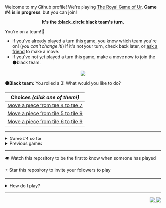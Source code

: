 Welcome to my Github profile!
We're playing
[The Royal Game of Ur](https://en.wikipedia.org/wiki/Royal_Game_of_Ur).
**Game #4 is in progress,** but you can join!

<p align="center">
  <b>It's the
  :black_circle:black
  team's turn.</b>
</p>

You're on a team! :wave:

* If you've already played a turn this game, you know which team you're on!
(_you can't change it!_)
If it's not your turn, check back later, or
[ask a
friend](https://twitter.com/share?text=I'm+playing+The+Royal+Game+of+Ur+on+a+GitHub+profile.+Take+your+turn+at+https://github.com/rossjrw/rossjrw+%23RoyalGameOfUr+%23github)
to make a move.
* If you've not yet played a turn this game, make a move now to join the
:black_circle:black
team.

<p align="center"><img src="https://raw.githubusercontent.com/rossjrw/rossjrw/play/games/current/board.582.svg"></p>

  **:black_circle:Black team:**
  You rolled a 3!
What would you like to do?

| Choices *(click one of them!)* |
| --- |
  | [Move a piece from tile 4 to tile 7    ](https://github.com/rossjrw/rossjrw/issues/new?title=ur-move-3%404-0&amp;body=Press+Submit%21+You+don%27t+need+to+edit+this+text+or+do+anything+else.%0D%0A%0D%0ABe+aware+that+your+move+can+take+a+minute+or+two+to+process.) |
  | [Move a piece from tile 5 to tile 9    ](https://github.com/rossjrw/rossjrw/issues/new?title=ur-move-3%405-0&amp;body=Press+Submit%21+You+don%27t+need+to+edit+this+text+or+do+anything+else.%0D%0A%0D%0ABe+aware+that+your+move+can+take+a+minute+or+two+to+process.) |
  | [Move a piece from tile 6 to tile 9    ](https://github.com/rossjrw/rossjrw/issues/new?title=ur-move-3%406-0&amp;body=Press+Submit%21+You+don%27t+need+to+edit+this+text+or+do+anything+else.%0D%0A%0D%0ABe+aware+that+your+move+can+take+a+minute+or+two+to+process.) |

-----

<details><summary>Game #4 so far</summary>

## Who's on each team?

<table>
    <thead>
      <tr><th colspan=2>Players in this game</th></tr>
    </thead>
    <tbody>
      <tr>
        <td align="right"><b>Black team</b> :black_circle:</td>
        <td>:white_circle: <b> White team</b></td>
      </tr>
      <tr align="center">
        <td><b><a href="https://github.com/shpatrickguo">@shpatrickguo</a></b> (6)<br><b><a href="https://github.com/venashial">@venashial</a></b> (5)<br><b><a href="https://github.com/DevTony101">@DevTony101</a></b> (4)<br><b><a href="https://github.com/Hans5958">@Hans5958</a></b> (1)<br><b><a href="https://github.com/rossjrw">@rossjrw</a></b> (1)<br><b><a href="https://github.com/Devansh3712">@Devansh3712</a></b> (1)</td>
        <td><b><a href="https://github.com/1ethanhansen">@1ethanhansen</a></b> (24)<br><b><a href="https://github.com/BaptisteMartinet">@BaptisteMartinet</a></b> (1)<br><b><a href="https://github.com/russormes">@russormes</a></b> (1)<br><b><a href="https://github.com/dit7ya">@dit7ya</a></b> (1)</td>
      </tr>
    </tbody>
  </table>

## What's happened so far?

| Time | Turn | Event | Issue | Board |
| :---: | :---: | :--- | :---: | :---: |
  | 11th Feb 2021 18:31 | **0** | :white_circle: **[@1ethanhansen](https://github.com/1ethanhansen)** started a new game | [#536](https://github.com/rossjrw/rossjrw/issues/536) | [link](https://raw.githubusercontent.com/rossjrw/rossjrw/60752599aca5ea17fc8f07261f362da0d83aa07e/games/current/board.536.svg) |
  | 11th Feb 2021 18:32 | **1** | :white_circle: **[@BaptisteMartinet](https://github.com/BaptisteMartinet)** moved a white piece onto the board to position 1    | [#537](https://github.com/rossjrw/rossjrw/issues/537) | [link](https://raw.githubusercontent.com/rossjrw/rossjrw/15c82bc66492cf484565b3ae52869e9ae8f67b7f/games/current/board.537.svg) |
  | 12th Feb 2021 00:47 | **2** | :black_circle: **[@shpatrickguo](https://github.com/shpatrickguo)** moved a black piece onto the board to position 2    | [#540](https://github.com/rossjrw/rossjrw/issues/540) | [link](https://raw.githubusercontent.com/rossjrw/rossjrw/fc85337fadfb28ab997b07b5911539a9ab6b1b11/games/current/board.540.svg) |
  | 12th Feb 2021 05:00 | **3** | :white_circle: **[@1ethanhansen](https://github.com/1ethanhansen)** moved a white piece from position 1 to position 4  — claimed a rosette :rosette:  | [#541](https://github.com/rossjrw/rossjrw/issues/541) | [link](https://raw.githubusercontent.com/rossjrw/rossjrw/93e22eb32b9f95b19eab9f32338c22c0230d62dc/games/current/board.541.svg) |
  | 12th Feb 2021 05:02 | **4** | :white_circle: **[@1ethanhansen](https://github.com/1ethanhansen)** moved a white piece onto the board to position 1    | [#542](https://github.com/rossjrw/rossjrw/issues/542) | [link](https://raw.githubusercontent.com/rossjrw/rossjrw/77bd6640758924099a2d26dc08e4f4de07fb08e3/games/current/board.542.svg) |
  | 12th Feb 2021 10:34 | **5** | :black_circle: **[@Hans5958](https://github.com/Hans5958)** moved a black piece onto the board to position 1    | [#543](https://github.com/rossjrw/rossjrw/issues/543) | [link](https://raw.githubusercontent.com/rossjrw/rossjrw/0984d2339da9d61d407bd4ccfc935c9443f06a8f/games/current/board.543.svg) |
  | 12th Feb 2021 13:23 | **6** | :white_circle: **[@russormes](https://github.com/russormes)** moved a white piece from position 1 to position 2    | [#544](https://github.com/rossjrw/rossjrw/issues/544) |  |
  | 12th Feb 2021 15:50 | **7** | :black_circle: **[@rossjrw](https://github.com/rossjrw)** moved a black piece from position 2 to position 4  — claimed a rosette :rosette:  | [#545](https://github.com/rossjrw/rossjrw/issues/545) | [link](https://raw.githubusercontent.com/rossjrw/rossjrw/f187fdee61da212cd2edd5fd7f94e62bd5aa1c22/games/current/board.545.svg) |
  | 12th Feb 2021 15:50 | **8** | :black_circle:  The black team rolled a 0 and their turn was automatically passed | [#545](https://github.com/rossjrw/rossjrw/issues/545) |  |
  | 12th Feb 2021 16:15 | **9** | :white_circle: **[@1ethanhansen](https://github.com/1ethanhansen)** moved a white piece onto the board to position 3    | [#546](https://github.com/rossjrw/rossjrw/issues/546) | [link](https://raw.githubusercontent.com/rossjrw/rossjrw/96dd49ee14f08824113e3afe8d6d0d6011f31632/games/current/board.546.svg) |
  | 12th Feb 2021 16:15 | **10** | :black_circle:  The black team rolled a 0 and their turn was automatically passed | [#546](https://github.com/rossjrw/rossjrw/issues/546) | [link](https://raw.githubusercontent.com/rossjrw/rossjrw/f368cdd9c6045ee09763620b492a5f77d8ef4c60/games/current/board.546.svg) |
  | 12th Feb 2021 16:16 | **11** | :white_circle: **[@1ethanhansen](https://github.com/1ethanhansen)** moved a white piece from position 4 to position 7    | [#547](https://github.com/rossjrw/rossjrw/issues/547) | [link](https://raw.githubusercontent.com/rossjrw/rossjrw/cfa8b39f703ca873fdd562e3c1c658fd1be69dc5/games/current/board.547.svg) |
  | 13th Feb 2021 00:00 | **12** | :black_circle: **[@shpatrickguo](https://github.com/shpatrickguo)** moved a black piece from position 4 to position 7 — captured a white piece :crossed_swords:   | [#548](https://github.com/rossjrw/rossjrw/issues/548) | [link](https://raw.githubusercontent.com/rossjrw/rossjrw/83432a79fbe097f1ebfc5222f8548d47b091d37c/games/current/board.548.svg) |
  | 13th Feb 2021 00:01 | **13** | :white_circle: **[@1ethanhansen](https://github.com/1ethanhansen)** moved a white piece from position 3 to position 4  — claimed a rosette :rosette:  | [#549](https://github.com/rossjrw/rossjrw/issues/549) | [link](https://raw.githubusercontent.com/rossjrw/rossjrw/594790fee0af44aec431d00c9def030e045b38d5/games/current/board.549.svg) |
  | 13th Feb 2021 00:02 | **14** | :white_circle: **[@1ethanhansen](https://github.com/1ethanhansen)** moved a white piece from position 4 to position 6    | [#550](https://github.com/rossjrw/rossjrw/issues/550) | [link](https://raw.githubusercontent.com/rossjrw/rossjrw/43c9acf2987051f5806be60d3ac78ae6e916f897/games/current/board.550.svg) |
  | 13th Feb 2021 03:14 | **15** | :black_circle: **[@shpatrickguo](https://github.com/shpatrickguo)** moved a black piece from position 7 to position 9    | [#551](https://github.com/rossjrw/rossjrw/issues/551) | [link](https://raw.githubusercontent.com/rossjrw/rossjrw/52d3d34195d4f576b6b07dd78894a2b594f57bf2/games/current/board.551.svg) |
  | 13th Feb 2021 03:18 | **16** | :white_circle: **[@1ethanhansen](https://github.com/1ethanhansen)** moved a white piece onto the board to position 1    | [#552](https://github.com/rossjrw/rossjrw/issues/552) | [link](https://raw.githubusercontent.com/rossjrw/rossjrw/96ee36bff762370b21a49129afa3f6ed5eb348c9/games/current/board.552.svg) |
  | 13th Feb 2021 12:45 | **17** | :black_circle: **[@Devansh3712](https://github.com/Devansh3712)** moved a black piece from position 9 to position 10    | [#553](https://github.com/rossjrw/rossjrw/issues/553) | [link](https://raw.githubusercontent.com/rossjrw/rossjrw/3f4540b874a5169cd658698d57ffbeb0f7d4816f/games/current/board.553.svg) |
  | 13th Feb 2021 17:07 | **18** | :white_circle: **[@1ethanhansen](https://github.com/1ethanhansen)** moved a white piece from position 6 to position 8  — claimed a rosette :rosette:  | [#554](https://github.com/rossjrw/rossjrw/issues/554) | [link](https://raw.githubusercontent.com/rossjrw/rossjrw/941529e958ef24e6a6cd3a92cfcb46594a0e2516/games/current/board.554.svg) |
  | 13th Feb 2021 17:09 | **19** | :white_circle: **[@1ethanhansen](https://github.com/1ethanhansen)** moved a white piece from position 2 to position 3    | [#555](https://github.com/rossjrw/rossjrw/issues/555) | [link](https://raw.githubusercontent.com/rossjrw/rossjrw/ed99453afa3f75ef8b03dcf2f732c80298952b4e/games/current/board.555.svg) |
  | 13th Feb 2021 18:27 | **20** | :black_circle: **[@shpatrickguo](https://github.com/shpatrickguo)** moved a black piece from position 10 to position 11    | [#556](https://github.com/rossjrw/rossjrw/issues/556) | [link](https://raw.githubusercontent.com/rossjrw/rossjrw/d3b79ea51c9be4fdffa6ce7e9178d181c0fd0ed8/games/current/board.556.svg) |
  | 16th Feb 2021 14:12 | **21** | :white_circle: **[@dit7ya](https://github.com/dit7ya)** moved a white piece from position 8 to position 11 — captured a black piece :crossed_swords:   | [#557](https://github.com/rossjrw/rossjrw/issues/557) | [link](https://raw.githubusercontent.com/rossjrw/rossjrw/56f62df164d138b46da5a7c68514ad14ce6f2e41/games/current/board.557.svg) |
  | 16th Feb 2021 16:44 | **22** | :black_circle: **[@shpatrickguo](https://github.com/shpatrickguo)** moved a black piece onto the board to position 2    | [#558](https://github.com/rossjrw/rossjrw/issues/558) | [link](https://raw.githubusercontent.com/rossjrw/rossjrw/3afd6c0cb31dffb831b5eb93955d0bb58fb78136/games/current/board.558.svg) |
  | 16th Feb 2021 16:45 | **23** | :white_circle: **[@1ethanhansen](https://github.com/1ethanhansen)** moved a white piece from position 11 to position 14  — claimed a rosette :rosette:  | [#559](https://github.com/rossjrw/rossjrw/issues/559) |  |
  | 16th Feb 2021 16:47 | **24** | :white_circle: **[@1ethanhansen](https://github.com/1ethanhansen)** moved a white piece from position 3 to position 6    | [#560](https://github.com/rossjrw/rossjrw/issues/560) | [link](https://raw.githubusercontent.com/rossjrw/rossjrw/9556943408d2d92f0da823f97f60c208c56639d6/games/current/board.560.svg) |
  | 16th Feb 2021 16:47 | **25** | :black_circle:  The black team rolled a 0 and their turn was automatically passed | [#560](https://github.com/rossjrw/rossjrw/issues/560) | [link](https://raw.githubusercontent.com/rossjrw/rossjrw/092402a25f56629fcf9c748f17d19a3c185768f4/games/current/board.560.svg) |
  | 16th Feb 2021 16:55 | **26** | :white_circle: **[@1ethanhansen](https://github.com/1ethanhansen)** moved a white piece from position 1 to position 4  — claimed a rosette :rosette:  | [#561](https://github.com/rossjrw/rossjrw/issues/561) |  |
  | 16th Feb 2021 16:56 | **27** | :white_circle: **[@1ethanhansen](https://github.com/1ethanhansen)** moved a white piece from position 4 to position 8  — claimed a rosette :rosette:  | [#562](https://github.com/rossjrw/rossjrw/issues/562) | [link](https://raw.githubusercontent.com/rossjrw/rossjrw/041f4097d076615beb606f1eeb5e966b2df8d240/games/current/board.562.svg) |
  | 16th Feb 2021 16:56 | **28** | :white_circle:  The white team rolled a 0 and their turn was automatically passed | [#562](https://github.com/rossjrw/rossjrw/issues/562) | [link](https://raw.githubusercontent.com/rossjrw/rossjrw/5c9cad15c762d857767c70d138444708a25aab76/games/current/board.562.svg) |
  | 17th Feb 2021 05:56 | **29** | :black_circle: **[@venashial](https://github.com/venashial)** moved a black piece from position 2 to position 4  — claimed a rosette :rosette:  | [#563](https://github.com/rossjrw/rossjrw/issues/563) | [link](https://raw.githubusercontent.com/rossjrw/rossjrw/a2098e9af775417ebf9fda039bd4b408d032aa46/games/current/board.563.svg) |
  | 17th Feb 2021 05:57 | **30** | :black_circle: **[@venashial](https://github.com/venashial)** moved a black piece onto the board to position 3    | [#564](https://github.com/rossjrw/rossjrw/issues/564) | [link](https://raw.githubusercontent.com/rossjrw/rossjrw/bdcec1a9cbf534d70bda6ca0b4900fd2448a1cc7/games/current/board.564.svg) |
  | 17th Feb 2021 06:00 | **31** | :white_circle: **[@1ethanhansen](https://github.com/1ethanhansen)** moved a white piece onto the board to position 1    | [#565](https://github.com/rossjrw/rossjrw/issues/565) | [link](https://raw.githubusercontent.com/rossjrw/rossjrw/8ad15acc849fed5852055a71c55cac8f0a9eabfd/games/current/board.565.svg) |
  | 17th Feb 2021 06:02 | **32** | :black_circle: **[@venashial](https://github.com/venashial)** moved a black piece from position 3 to position 6 — captured a white piece :crossed_swords:   | [#566](https://github.com/rossjrw/rossjrw/issues/566) | [link](https://raw.githubusercontent.com/rossjrw/rossjrw/f769988787ac4429bcb84491a759aa0941a0eaa3/games/current/board.566.svg) |
  | 17th Feb 2021 16:20 | **33** | :white_circle: **[@1ethanhansen](https://github.com/1ethanhansen)** moved a white piece onto the board to position 2    | [#567](https://github.com/rossjrw/rossjrw/issues/567) | [link](https://raw.githubusercontent.com/rossjrw/rossjrw/0dcc0aba6898f23f401c0b8f9701b101092a7612/games/current/board.567.svg) |
  | 17th Feb 2021 18:22 | **34** | :black_circle: **[@venashial](https://github.com/venashial)** moved a black piece from position 1 to position 5    | [#568](https://github.com/rossjrw/rossjrw/issues/568) | [link](https://raw.githubusercontent.com/rossjrw/rossjrw/f7a46c88390c3bfd4c74d3f7228d8922607175be/games/current/board.568.svg) |
  | 17th Feb 2021 18:24 | **35** | :white_circle: **[@1ethanhansen](https://github.com/1ethanhansen)** moved a white piece from position 2 to position 3    | [#569](https://github.com/rossjrw/rossjrw/issues/569) | [link](https://raw.githubusercontent.com/rossjrw/rossjrw/af391a695cc77008ac365a5ed3072fcc53608e85/games/current/board.569.svg) |
  | 17th Feb 2021 18:39 | **36** | :black_circle: **[@shpatrickguo](https://github.com/shpatrickguo)** moved a black piece onto the board to position 2    | [#570](https://github.com/rossjrw/rossjrw/issues/570) | [link](https://raw.githubusercontent.com/rossjrw/rossjrw/05673d6ed65a653dd2c6fd203eaa1daecc798c56/games/current/board.570.svg) |
  | 17th Feb 2021 18:51 | **37** | :white_circle: **[@1ethanhansen](https://github.com/1ethanhansen)** moved a white piece from position 1 to position 4  — claimed a rosette :rosette:  | [#571](https://github.com/rossjrw/rossjrw/issues/571) | [link](https://raw.githubusercontent.com/rossjrw/rossjrw/a7bac748180c89e6a0124cc475aa59cbc89248d5/games/current/board.571.svg) |
  | 17th Feb 2021 18:57 | **38** | :white_circle: **[@1ethanhansen](https://github.com/1ethanhansen)** moved a white piece from position 3 to position 5 — captured a black piece :crossed_swords:   | [#572](https://github.com/rossjrw/rossjrw/issues/572) | [link](https://raw.githubusercontent.com/rossjrw/rossjrw/6490a61d979f8c277758550b530f77b1a9969bba/games/current/board.572.svg) |
  | 17th Feb 2021 22:43 | **39** | :black_circle: **[@DevTony101](https://github.com/DevTony101)** moved a black piece from position 4 to position 5 — captured a white piece :crossed_swords:   | [#573](https://github.com/rossjrw/rossjrw/issues/573) | [link](https://raw.githubusercontent.com/rossjrw/rossjrw/bcac0e7f80b581c1fbebca182882ef5cdf9a15fc/games/current/board.573.svg) |
  | 17th Feb 2021 22:49 | **40** | :white_circle: **[@1ethanhansen](https://github.com/1ethanhansen)** moved a white piece from position 4 to position 5 — captured a black piece :crossed_swords:   | [#574](https://github.com/rossjrw/rossjrw/issues/574) | [link](https://raw.githubusercontent.com/rossjrw/rossjrw/83d9d21d67579213aa320b2fbc52158525bc8b06/games/current/board.574.svg) |
  | 18th Feb 2021 02:55 | **41** | :black_circle: **[@venashial](https://github.com/venashial)** moved a black piece from position 2 to position 5 — captured a white piece :crossed_swords:   | [#575](https://github.com/rossjrw/rossjrw/issues/575) | [link](https://raw.githubusercontent.com/rossjrw/rossjrw/9f3891438bea144ee456ad9e5fafe582b2e62e2a/games/current/board.575.svg) |
  | 18th Feb 2021 16:42 | **42** | :white_circle: **[@1ethanhansen](https://github.com/1ethanhansen)** moved a white piece onto the board to position 2    | [#576](https://github.com/rossjrw/rossjrw/issues/576) | [link](https://raw.githubusercontent.com/rossjrw/rossjrw/c39e1bcf21588547b0b98595e1c92c0677d92e30/games/current/board.576.svg) |
  | 18th Feb 2021 16:47 | **43** | :black_circle: **[@DevTony101](https://github.com/DevTony101)** moved a black piece onto the board to position 3    | [#577](https://github.com/rossjrw/rossjrw/issues/577) | [link](https://raw.githubusercontent.com/rossjrw/rossjrw/801a7b4bb6b5bbf97654a5704c971878a4b9aab4/games/current/board.577.svg) |
  | 18th Feb 2021 16:48 | **44** | :white_circle: **[@1ethanhansen](https://github.com/1ethanhansen)** moved a white piece from position 2 to position 4  — claimed a rosette :rosette:  | [#578](https://github.com/rossjrw/rossjrw/issues/578) | [link](https://raw.githubusercontent.com/rossjrw/rossjrw/7d513d273c7e3e71953a2c5ab9e88e6e88969d50/games/current/board.578.svg) |
  | 18th Feb 2021 16:49 | **45** | :white_circle: **[@1ethanhansen](https://github.com/1ethanhansen)** moved a white piece onto the board to position 3    | [#579](https://github.com/rossjrw/rossjrw/issues/579) | [link](https://raw.githubusercontent.com/rossjrw/rossjrw/f42a966011c9d91d8607e7e8d306ddcd20f86424/games/current/board.579.svg) |
  | 18th Feb 2021 16:50 | **46** | :black_circle: **[@DevTony101](https://github.com/DevTony101)** moved a black piece from position 3 to position 4  — claimed a rosette :rosette:  | [#580](https://github.com/rossjrw/rossjrw/issues/580) | [link](https://raw.githubusercontent.com/rossjrw/rossjrw/5de6c22e425fd83ba83c7c033d7e610dd7550a62/games/current/board.580.svg) |
  | 18th Feb 2021 16:52 | **47** | :black_circle: **[@DevTony101](https://github.com/DevTony101)** moved a black piece onto the board to position 3    | [#581](https://github.com/rossjrw/rossjrw/issues/581) | [link](https://raw.githubusercontent.com/rossjrw/rossjrw/d35da406584b7726250bb5be5c6a69f9a9dbdb89/games/current/board.581.svg) |
  | 18th Feb 2021 16:53 | **48** | :white_circle: **[@1ethanhansen](https://github.com/1ethanhansen)** moved a white piece onto the board to position 1    | [#582](https://github.com/rossjrw/rossjrw/issues/582) |  |

</details>

<details><summary>Previous games</summary>

## Previous games

1. A game was started on 30th Jul 2020 by **[@rossjrw](https://github.com/rossjrw)** and ended on 4th Dec 2020. 
   * The :white_circle:white team won. 
   * 64 players played 166 moves across 4 months and 5 days. 
   * The :black_circle:black team captured 9 white pieces and claimed 12 rosettes. 
   * The :white_circle:white team captured 10 black pieces and claimed 18 rosettes. 
   * The MVP of the winning team was **[@1ethanhansen](https://github.com/1ethanhansen)**, who played 48 moves. 
   * The winning move was made by **[@qbtl](https://github.com/qbtl)** ([#269](https://github.com/rossjrw/rossjrw/issues/269)).
1. A game was started on 4th Dec 2020 by **[@1ethanhansen](https://github.com/1ethanhansen)** and ended on 11th Jan 2021. 
   * The :black_circle:black team won. 
   * 27 players played 145 moves across 1 month and 1 week. 
   * The :black_circle:black team captured 7 white pieces and claimed 16 rosettes. 
   * The :white_circle:white team captured 6 black pieces and claimed 14 rosettes. 
   * The MVP of the winning team was **[@shpatrickguo](https://github.com/shpatrickguo)**, who played 26 moves. 
   * The winning move was made by **[@shpatrickguo](https://github.com/shpatrickguo)** ([#424](https://github.com/rossjrw/rossjrw/issues/424)).
1. A game was started on 11th Jan 2021 by **[@BaptisteMartinet](https://github.com/BaptisteMartinet)** and ended on 11th Feb 2021. 
   * The :white_circle:white team won. 
   * 17 players played 118 moves across 1 month and 12 hours. 
   * The :black_circle:black team captured 2 white pieces and claimed 11 rosettes. 
   * The :white_circle:white team captured 8 black pieces and claimed 14 rosettes. 
   * The MVP of the winning team was **[@1ethanhansen](https://github.com/1ethanhansen)**, who played 45 moves. 
   * The winning move was made by **[@1ethanhansen](https://github.com/1ethanhansen)** ([#535](https://github.com/rossjrw/rossjrw/issues/535)).

</details>

-----

:eye: Watch this repository to be the first to know when someone has played

:star: Star this repository to invite your followers to play

-----

<details><summary>How do I play?</summary>

  It's the :white_circle:white team versus the :black_circle:black team.

  The turn starts by rolling 4 binary dice, which
  results in a number from 0 to 4. The current team gets to move one of their
  pieces by that many tiles.

  All of your pieces start on position 0 (the space just before tile 1). Your
  goal is to get all seven of them off the board by moving them onto position
  15 (the space just after tile 14). This is called **:rocket:ascending** a
  piece. You also want to prevent your opponent from :rocket:ascending their
  pieces.

  You will move your pieces along the tiles from tile 1 to tile 14. The tiles
  on your side of the board (tiles 1 through 4, 13, and 14) are safe — only
  your pieces can be there. However, the tiles in the middle (tiles 5 through
  12) are unsafe — your opponent's pieces can also be here. If one team's piece
  lands on the same tile as another team's piece, the piece that was landed on
  is **:crossed_swords:captured**! It goes all the way back to position 0.

  If you land on a **:rosette:rosette** (tiles 4, 8, and 14), your team gets to
  take another turn. Also, a piece that is on the :rosette:rosette on tile 8
  *cannot be :crossed_swords:captured*. A piece that's trying to capture it will
  simply bounce off onto tile 9.

  The first team to **:rocket:ascend** all seven of their pieces — that is,
  move them off the board onto position 15 — :crown:wins!

  Watch [Tom Scott play against Irving
  Finkel](https://www.youtube.com/watch?v=WZskjLq040I) in 2017.

  -----

  Playing Ur on my GitHub profile is easy. The dice have already been rolled
  for you — all you have to do is decide what to do with them.

  Anyone can join either team at any time, but once you're in a team, you're
  locked into it until the game ends. You can't play a move when it's the
  other team's turn.

  _([Before 2020-09-19](https://github.com/rossjrw/rossjrw/pull/133), your team
  was determined by your username. This is no longer the case.)_

  There will be a list of links below the board image with each possible move.
  Clicking one of those will take you to a page where you can create an Issue
  in this repository. The fields will already be filled in and all you have to
  do is click Submit.

  It will take a moment for Github Actions to acknowledge your move, but once
  it does, you'll see it react with the 'eyes' emoji (:eyes:). No more than a
  minute later it should react with the 'rocket' emoji (:rocket:) to let you
  know that your move was successful.

  If you don't see any of that, then something went wrong. Ping me in your
  issue by typing `cc @rossjrw`, and I'll take a look.

  Note that if your team has no possible moves — for example by rolling a 0 —
  your turn will be automatically skipped. The event log will let you know if
  this has happened.

  -----

  Check out the `source` branch of this repository for the source code and a
  little commentary on the inspiration behind this project.

</details>

-----

<p align="right">
  <a href="https://github.com/rossjrw/rossjrw/actions?query=workflow:build">
    <img src="https://github.com/rossjrw/rossjrw/workflows/build/badge.svg?branch=source"/>
  </a>
  <a href="https://github.com/rossjrw/rossjrw/actions?query=workflow:play">
    <img src="https://github.com/rossjrw/rossjrw/workflows/play/badge.svg?branch=play"/>
  </a>
</p>
